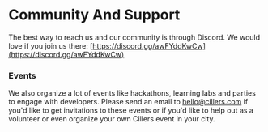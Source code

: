 # Community And Support

The best way to reach us and our community is through Discord. We would love if you join us there: [https://discord.gg/awFYddKwCw](https://discord.gg/awFYddKwCw)

### Events

We also organize a lot of events like hackathons, learning labs and parties to engage with developers. Please send an email to [hello@cillers.com](mailto:hello@cillers.com) if you'd like to get invitations to these events or if you'd like to help out as a volunteer or even organize your own Cillers event in your city.&#x20;
